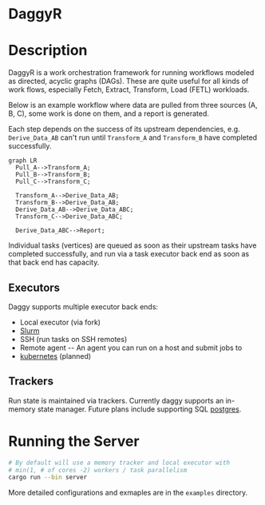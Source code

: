 DaggyR
======

Description
===========

DaggyR is a work orchestration framework for running workflows modeled as
directed, acyclic graphs (DAGs). These are quite useful for all kinds of
work flows, especially Fetch, Extract, Transform, Load (FETL) workloads.

Below is an example workflow where data are pulled from three sources
(A, B, C), some work is done on them, and a report is generated.

Each step depends on the success of its upstream dependencies, e.g.
`Derive_Data_AB` can't run until `Transform_A` and `Transform_B` have
completed successfully.

```mermaid
graph LR
  Pull_A-->Transform_A;
  Pull_B-->Transform_B;
  Pull_C-->Transform_C;

  Transform_A-->Derive_Data_AB;
  Transform_B-->Derive_Data_AB;
  Derive_Data_AB-->Derive_Data_ABC;
  Transform_C-->Derive_Data_ABC;

  Derive_Data_ABC-->Report;
```

Individual tasks (vertices) are queued as soon as their upstream tasks have
completed successfully, and run via a task executor back end as soon as
that back end has capacity.

Executors
---------

Daggy supports multiple executor back ends:

- Local executor (via fork)
- [Slurm](https://slurm.schedmd.com/overview.html)
- SSH (run tasks on SSH remotes)
- Remote agent -- An agent you can run on a host and submit jobs to
- [kubernetes](https://kubernetes.io/) (planned)

Trackers
--------

Run state is maintained via trackers. Currently daggy supports an
in-memory state manager. Future plans include supporting SQL
[postgres](https://postgresql.org).

Running the Server
==================

```bash
# By default will use a memory tracker and local executor with
# min(1, # of cores -2) workers / task parallelism
cargo run --bin server
```

More detailed configurations and exmaples are in the `examples` directory.
